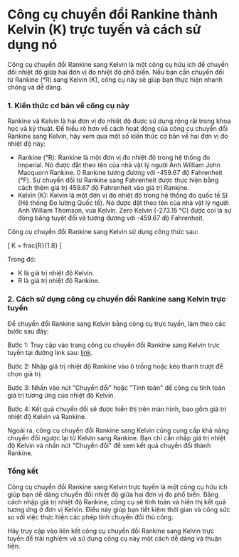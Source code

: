Công cụ chuyển đổi Rankine thành Kelvin (K) trực tuyến và cách sử dụng nó
=========================================================================

Công cụ chuyển đổi Rankine sang Kelvin là một công cụ hữu ích để chuyển đổi nhiệt độ giữa hai đơn vị đo nhiệt độ phổ biến. Nếu bạn cần chuyển đổi từ Rankine (°R) sang Kelvin (K), công cụ này sẽ giúp bạn thực hiện nhanh chóng và dễ dàng.

### 1. Kiến thức cơ bản về công cụ này

Rankine và Kelvin là hai đơn vị đo nhiệt độ được sử dụng rộng rãi trong khoa học và kỹ thuật. Để hiểu rõ hơn về cách hoạt động của công cụ chuyển đổi Rankine sang Kelvin, hãy xem qua một số kiến thức cơ bản về hai đơn vị đo nhiệt độ này:

- Rankine (°R): Rankine là một đơn vị đo nhiệt độ trong hệ thống đo Imperial. Nó được đặt theo tên của nhà vật lý người Anh William John Macquorn Rankine. 0 Rankine tương đương với -459.67 độ Fahrenheit (°F). Sự chuyển đổi từ Rankine sang Fahrenheit được thực hiện bằng cách thêm giá trị 459.67 độ Fahrenheit vào giá trị Rankine.
- Kelvin (K): Kelvin là một đơn vị đo nhiệt độ trong hệ thống đo quốc tế SI (Hệ thống Đo lường Quốc tế). Nó được đặt theo tên của nhà vật lý người Anh William Thomson, vua Kelvin. Zero Kelvin (-273.15 °C) được coi là sự đóng băng tuyệt đối và tương đương với -459.67 độ Fahrenheit.

Công cụ chuyển đổi Rankine sang Kelvin sử dụng công thức sau:

\[ K = frac{R}{1.8} \]

Trong đó:

- K là giá trị nhiệt độ Kelvin.
- R là giá trị nhiệt độ Rankine.

### 2. Cách sử dụng công cụ chuyển đổi Rankine sang Kelvin trực tuyến

Để chuyển đổi Rankine sang Kelvin bằng công cụ trực tuyến, làm theo các bước sau đây:

Bước 1: Truy cập vào trang công cụ chuyển đổi Rankine sang Kelvin trực tuyến tại đường link sau: [link](https://www.onlinecalculatorsfree.com/vi/convert/rankine-to-kelvin.html).

Bước 2: Nhập giá trị nhiệt độ Rankine vào ô trống hoặc kéo thanh trượt để chọn giá trị.

Bước 3: Nhấn vào nút "Chuyển đổi" hoặc "Tính toán" để công cụ tính toán giá trị tương ứng của nhiệt độ Kelvin.

Bước 4: Kết quả chuyển đổi sẽ được hiển thị trên màn hình, bao gồm giá trị nhiệt độ Kelvin và Rankine.

Ngoài ra, công cụ chuyển đổi Rankine sang Kelvin cũng cung cấp khả năng chuyển đổi ngược lại từ Kelvin sang Rankine. Bạn chỉ cần nhập giá trị nhiệt độ Kelvin và nhấn nút "Chuyển đổi" để xem kết quả chuyển đổi thành Rankine.

### Tổng kết

Công cụ chuyển đổi Rankine sang Kelvin trực tuyến là một công cụ hữu ích giúp bạn dễ dàng chuyển đổi nhiệt độ giữa hai đơn vị đo phổ biến. Bằng cách nhập giá trị nhiệt độ Rankine, công cụ sẽ tính toán và hiển thị kết quả tương ứng ở đơn vị Kelvin. Điều này giúp bạn tiết kiệm thời gian và công sức so với việc thực hiện các phép tính chuyển đổi thủ công.

Hãy truy cập vào liên kết công cụ chuyển đổi Rankine sang Kelvin trực tuyến để trải nghiệm và sử dụng công cụ này một cách dễ dàng và thuận tiện.